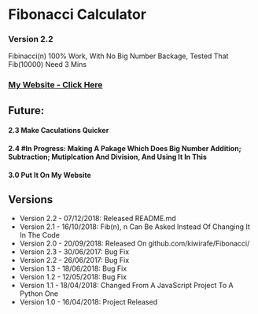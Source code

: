 # Fibonacci Calculator
### Version 2.2
Fibinacci(n)
100% Work, With No Big Number Backage, Tested That Fib(10000) Need 3 Mins

### [My Website - Click Here](https://gnn.liangyang.me/)

## Future:
#### 2.3 Make Caculations Quicker
#### 2.4 #In Progress: Making A Pakage Which Does Big Number Addition; Subtraction; Mutiplcation And Division, And Using It In This
#### 3.0 Put It On My Website

## Versions
* Version 2.2 - 07/12/2018: Released README.md
* Version 2.1 - 16/10/2018: Fib(n), n Can Be Asked Instead Of Changing It In The Code
* Version 2.0 - 20/09/2018: Released On github.com/kiwirafe/Fibonacci/
* Version 2.3 - 30/06/2017: Bug Fix
* Version 2.2 - 26/06/2017: Bug Fix
* Version 1.3 - 18/06/2018: Bug Fix
* Version 1.2 - 12/05/2018: Bug Fix
* Version 1.1 - 18/04/2018: Changed From A JavaScript Project To A Python One
* Version 1.0 - 16/04/2018: Project Released
